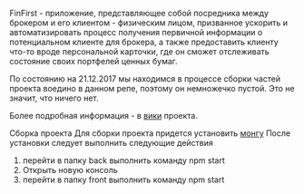 FinFirst - приложение, представляющее собой посредника между брокером и его клиентом - физическим лицом, призванное ускорить и автоматизировать процесс получения первичной информации о потенциальном клиенте для брокера, а также предоставить клиенту что-то вроде персональной карточки, где он сможет отслеживать состояние своих портфелей ценных бумаг.

По состоянию на 21.12.2017 мы находимся в процессе сборки частей проекта воедино в данном репе, поэтому он немножечко пустой. Это не значит, что ничего нет. 

Более подробная информация - в [вики](https://github.com/deadcorg/FinFirst/wiki) проекта.

Сборка проекта
Для сборки проекта придется установить [монгу](https://www.mongodb.com/download-center#community)
После установки следует выполнить следующие действия 
1) перейти в папку back выполнить команду npm start
2) Открыть новую консоль 
3) перейти в папку front выполнить команду npm start
